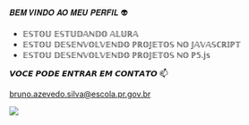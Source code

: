  𝑩𝑬𝑴 𝑽𝑰𝑵𝑫𝑶 𝑨𝑶 𝑴𝑬𝑼 𝑷𝑬𝑹𝑭𝑰𝑳 👽
 
- 𝔼𝕊𝕋𝕆𝕌 𝔼𝕊𝕋𝕌𝔻𝔸ℕ𝔻𝕆 𝔸𝕃𝕌ℝ𝔸
- 𝔼𝕊𝕋𝕆𝕌 𝔻𝔼𝕊𝔼ℕ𝕍𝕆𝕃𝕍𝔼ℕ𝔻𝕆 ℙℝ𝕆𝕁𝔼𝕋𝕆𝕊 ℕ𝕆 𝕁𝔸𝕍𝔸𝕊ℂℝ𝕀ℙ𝕋
- 𝔼𝕊𝕋𝕆𝕌 𝔻𝔼𝕊𝔼ℕ𝕍𝕆𝕃𝕍𝔼ℕ𝔻𝕆 ℙℝ𝕆𝕁𝔼𝕋𝕆𝕊 ℕ𝕆 ℙ𝟝.𝕛𝕤

𝙑𝙊𝘾𝙀 𝙋𝙊𝘿𝙀 𝙀𝙉𝙏𝙍𝘼𝙍 𝙀𝙈 𝘾𝙊𝙉𝙏𝘼𝙏𝙊 📫

   bruno.azevedo.silva@escola.pr.gov.br
   
![](https://media.tenor.com/HNFFj2N_AEkAAAAi/leo-lionel.gif
)
   
